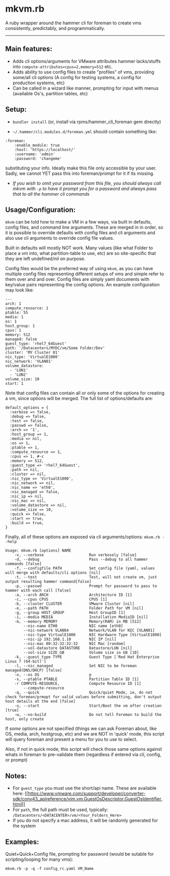mkvm.rb
=======

A ruby wrapper around the hammer cli for foreman to create vms consistently, predictably, and programmatically.

----------

Main features:
---
* Adds cli options/arguments for VMware attributes hammer lacks/stuffs into ```compute-attributes=cpus=2,memory=512``` etc.
* Adds ability to use config files to create "profiles" of vms, providing some/all cli options (A config for testing systems, a config for production systems, etc)
* Can be called in a wizard like manner, prompting for input with menus (available Os's, partition tables, etc)

Setup:
---
* ```bundler install``` (or, install via rpms/hammer_cli_foreman gem directly)

* ```~/.hammer/cli.modules.d/foreman.yml``` should contain something like:
```
:foreman:
    :enable_module: true
    :host: 'https://localhost/'
    :username: 'admin'
    :password: 'changeme'
```
substituting your info. Ideally make this file only accessible by your user. Sadly, we cannot YET pass this into foreman/prompt for it if its missing.

* *If you wish to omit your password from this file, you should always call mkvm with ```-p``` to have it prompt you for a password and always pass that to all the hammer cli commands*

Usage/Configuration:
--------------------

```mkvm``` can be told how to make a VM in a few ways, via built in defaults, config files, and command line arguments. These are merged in in order, so it is possible to override defaults with config files and cli arguments and also use cli arguments to override config file values.

Built in defaults will mostly NOT work. Many values (like what Folder to place a vm into, what partition-table to use, etc) are so site-specific that they are left undefined/nil on purpose.

Config files would be the preferred way of using ```mkvm```, as you can have multiple config files representing different setups of vms and simple refer to them over and and over. Config files are simply yaml documents with key/value pairs representing the config options.  An example configuration may look like:

```
---
arch: 1
compute_resource: 1
ptable: 55
media: 1
os: 1
host_group: 1
cpus: 1
memory: 512
managed: false
guest_type: 'rhel7_64Guest'
path: '/Datacenters/MYDC/vm/Some Folder/Dev'
cluster: 'MY Cluster 01'
nic_type: 'VirtualE1000'
nic_network: 'VLAN01'
volume_datastore:
  - 'LUN1'
  - 'LUN2'
volume_size: 10
start: 1
```

Note that config files can contain all or only some of the options for creating a vm, since options will be merged. The full list of options/defaults are:


```
default_options = {
  :verbose => false,
  :debug => false,
  :test => false,
  :passwd => false,
  :arch => '1',
  :host_group => 1,
  :media => nil,
  :os => 1,
  :ptable => 1,
  :compute_resource => 1,
  :cpus => 1, #-c
  :memory => 512,
  :guest_type => 'rhel7_64Guest',
  :path => nil,
  :cluster => nil,
  :nic_type => 'VirtualE1000',
  :nic_network => nil,
  :nic_name => 'eth0',
  :nic_managed => false,
  :nic_ip => nil,
  :nic_mac => nil,
  :volume_datastore => nil,
  :volume_size => 10,
  :quick => false,
  :start => true,
  :build => true,
}
```

Finally, all of these options are exposed via cli arguments/options:
```mkvm.rb --help```

```
Usage: mkvm.rb [options] NAME
    -v, --verbose                    Run verbosely [false]
    -d, --debug                      Pass --debug to all hammer commands [false]
    -f, --configfile PATH            Set config file (yaml, values will merge with defaults/cli options [nil]
    -t, --test                       Test, will not create vm, just output resulting hammer command[false]
    -p, --passwd                     Prompt for password to pass to hammer with each call [false]
    -a, --arch ARCH                  Architecture ID [1]
    -c, --cpus CPUS                  CPUS [1]
    -b, --cluster CLUSTER            VMware Cluster [nil]
    -e, --path PATH                  Folder Path for VM [nil]
    -g, --group HOST_GROUP           Host GroupID [1]
    -i, --media MEDIA                Installation MediaID [nil]
    -m, --memory MEMORY              Memory(RAM) in MB [512]
        --nic-name ETH0              NIC name [eth0]
        --nic-network VLAN64         Network/VLAN for NIC [VLAN01]
        --nic-type VirtualE1000      NIC Hardware Type [VirtualE1000]
        --nic-ip 192.168.1.10        NIC IP [nil]
        --nic-mac 00:32:32:32:32     NIC Mac [random]
        --vol-datastore DATASTORE    Datastore/LUN [nil]
        --vol-size SIZE_GB           Volume size in GB [10]
    -k, --guest_type TYPE            Guest Type ['Red Hat Enterprise  Linux 7 (64-bit)']
    -l, --nic_managed                Set NIC to be foreman managed(DNS/DHCP) [false]
    -o, --os OS                      p
    -x, --ptable PTABLE              Partition Table ID [1]
    -r COMPUTE-RESOURCE,             Compute Resource ID [1]
        --compute-resource
    -q, --quick                      Quick/quiet Mode, ie, do not check foreman/prmopt for valid values before submitting, don't output host details at the end [false]
    -u, --start                      Start/Boot the vm after creation [true]
    -w, --no-build                   Do not tell Foreman to build the host, only create
```

If *some* options are not specified (things we can ask Foreman about, like OS, media, arch, hostgroup, etc) and we are NOT in 'quick' mode, this script will query foreman and present a menu for you to use to select.

Also, if not in quick mode, this script will check those same options against whats in foreman to pre-validate them (regardless if entered via cli, config, or prompt)

Notes:
------
* For ```guest_type``` you must use the short/api name. These are available here: [[https://www.vmware.com/support/developer/converter-sdk/conv43_apireference/vim.vm.GuestOsDescriptor.GuestOsIdentifier.html]]
* For ```path```, the full path must be used, typically: ```/Datacenters/<DATACENTER>/vm/<Your_Folders_Here>```
* If you do not specify a mac address, it will be randomly generated for the system


Examples:
---------

Quiet+Quick+Config file, prompting for password (would be sutable for scripting/looping for many vms):
```
mkvm.rb -p -q -f config_rc.yaml VM_Name
```
